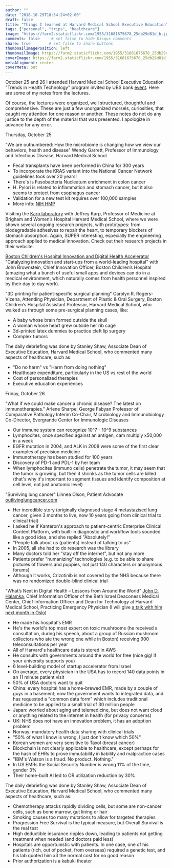 ```yaml
---
author: ""
date: "2018-10-29T18:54:24+02:00"
draft: false
title: "Things I learned at Harvard Medical School Executive Education"
tags: ["personal", "trips", "healthcare"]
image: "https://farm2.staticflickr.com/1955/31681675678_25db29d81d_b.jpg"
comments: false     # set false to hide Disqus comments
share: true        # set false to share buttons
thumbnailImagePosition: left
thumbnailImage: https://farm2.staticflickr.com/1955/31681675678_25db29d81d_b.jpg
coverImage: https://farm2.staticflickr.com/1955/31681675678_25db29d81d_b.jpg
metaAlignment: center
coverMeta: out
---
```


October 25 and 26 I attended Harvard Medical School Executive Education "Trends in Health Technology" program invited by UBS bank [event](https://uhnw.ubs.com/iln-boston-2018/home/). Here are some of my notes from the lectures.

<!--more-->

Of course, the lectures were organized, well structured, thoughtful and comprehensive. These are just a few unorganized morsels, curiosities, that caught my attention for one reason or another. These notes do not do any justice to the depth of the material that was presented. I apologize in advance for any error.

Thursday, October 25

"We are outnumbered: How the microbiome is changing how we view our behaviors, health and disease" Wendy Garrett, Professor of Immunology and Infectious Disease, Harvard Medical School

- Fecal transplants have been performed in China for 300 years
- To incorporate the KRAS variant into the National Cancer Network guidelines took over 20 years!
- There's is Fusobacteria Nucleatum enrichment in colon cancer
- H. Pylori is related to inflammation and stomach cancer, but it also seems to protect from esophagus cancer
- Validation for a new test kit requires over 100,000 samples
- More info: [NIH HMP](https://commonfund.nih.gov/hmp)

Visiting the [Karp laboratory](http://www.karplab.net/) with Jeffrey Karp, Professor of Medicine at Brigham and Women’s Hospital Harvard Medical School, where we were shown several ongoing research projects, with prototypes: from biodegradable adhesives to repair the heart, to temporary blockers of stomach absorption. Again, SUPER interesting, especially the engineering approach applied to medical innovation. Check out their research projects in their website.

[Boston Children's Hospital Innovation and Digital Health Accelerator](https://accelerator.childrenshospital.org/) "Catalyzing innovation and start-ups from a world-leading hospital" with John Brownstein, Chief Innovation Officer, Boston Children’s Hospital (amazing what a bunch of useful small apps and devices can do in a medical environment, which naturally comes from health personnel inspired by their day to day work).

"3D printing for patient-specific surgical planning" Carolyn R. Rogers-Vizena, Attending Physician, Department of Plastic & Oral Surgery, Boston Children’s Hospital Assistant Professor, Harvard Medical School, who walked us through some pre-surgical planning cases, like:

- A baby whose brain formed outside the skull
- A woman whose heart grew outside her rib cage
- 3d-printed latex dummies to practice cleft lip surgery
- Complex tumors

The daily debriefing was done by Stanley Shaw, Associate Dean of Executive Education, Harvard Medical School, who commented many aspects of healthcare, such as:

- "Do no harm" vs "Harm from doing nothing"
- Healthcare expenditure, particularly in the US vs rest of the world
- Cost of personalized therapies
- Executive education experiences


Friday, October 26

"What if we could make cancer a chronic disease? The latest on immunotherapies." Arlene Sharpe, George Fabyan Professor of Comparative Pathology Interim Co-Chair, Microbiology and Immunobiology Co-Director, Evergrande Center for Immunologic Diseases

- Our immune system can recognize 10^7 - 10^9 substances
- Lymphocites, once specified against an antigen, cam multiply x50,000 in a week
- EGFR mutation in 2004, and ALK in 2008 were some of the first clear examples of precision medicine
- Immunotherapy has been studied for 100 years
- Discovery of PD-1 and PDL-1 by her team
- When lymphocites (immuno cells) penetrate the tumor, it may seem that the tumor is growing, but then it shrinks as the tumor cells are killed (that's why it's important to segment tissues and identify composition at cell level, not just anatomic level)

"Surviving lung cancer" Linnea Olson, Patient Advocate [outlivinglungcancer.com](https://outlivinglungcancer.com/)

- Her incredible story (originally diagnosed stage 4 metastazised lung cancer, given 3 months to live, now 10 years going from clinical trial to clinical trial)
- I asked he if Kanteron's approach to patient-centric Enterprise Clinical Content Platform, with built-in diagnostic and workflow tools sounded like a good idea, and she replied "Absolutely!"
- "People talk about us (patients) instead of talking to us"
- In 2005, all she had to do research was the library
- Many doctors told her "stay off the internet", but not any more
- Patients prefer "humanizing" technologies (e.g. to be able to share pictures of flowers and puppies, not just 140 characters or anonymous forums)
- Although it works, Crizotinib is not covered by the NHS because there was no randomized double-blind clinical trial

"What’s Next in Digital Health – Lessons from Around the World" [John D. Halamka](http://geekdoctor.blogspot.com/), Chief Information Officer of the Beth Israel Deaconess Medical Center, Chief Information Officer and Dean for Technology at Harvard Medical School, Practicing Emergency Physician (I will give [a talk with him next month in Oslo](http://ehin.no/en/highlights/))

- He made his hospital's EMR
- He's the world's top most expert on toxic mushrooms (he received a consultation, during his speech, about a group of Russian mushroom collectors who ate the wrong one while in Boston) receiving 900 teleconsultations per year
- All of Harvard's healthcare data is stored in AWS
- He consults with governments around the world for free (nice gig! if your university supports you)
- 6 level-building model of  startup accelerator from Israel
- On average, every physician in the USA has to record 140 data points in an 11 minute patient visit
- 50% of USA doctors want to quit
- China: every hospital has a home-brewed EMR, made by a couple of guys in a basement; now the government wants to integrated data, and has requested a "common data form" which includes traditional medicine to be applied to a small trial of 30 million people
- Japan: worried about aging and telemedicine, but does not want cloud or anything related to the internet in health (for privacy concerns)
- UK: NHS does not have an innovation problem, it has an adoption problem
- Norway: mandatory health data sharing with clinical trials
- "50% of what I know is wrong, I just don't know which 50%"
- Korean women are very sensitive to Taxol (breast cancer)
- Blockchain is not clearly applicable to healthcare, except perhaps for the hash of EHRs to prove immutability in liability and malpractice cases
- "IBM's Watson is a fraud. No product. Nothing."
- In US EMRs the Social Security Number is wrong 11% of the time, gender 3%
- Their home-built AI led to OR utilization reduction by 30%

The daily debriefing was done by Stanley Shaw, Associate Dean of Executive Education, Harvard Medical School, who commented many aspects of healthcare, such as:

- Chemotherapy attacks rapidly dividing cells, but some are non-cancer cells, such as bone marrow, gut lining or hair
- Smoking causes too many mutations to allow for targeted therapies
- Progression Free Survival is the typical measure, but Overall Survival is the real test
- High deductible insurance ripples down, leading to patients not getting treatment when needed (and doctors paid less)
- Hospitals are opportunistic with patients. In one case, one of his patients (rich, out of pocket, from overseas) required a genetic test, and his lab quoted him x3 the normal cost for no good reason
- Prior authorization is a kabuki theater

<div id="flickrembed"></div><div style="position:absolute; top:-70px; display:block; text-align:center; z-index:-1;"></div><script src='https://flickrembed.com/embed_v2.js.php?source=flickr&layout=responsive&input=www.flickr.com/photos/jcortell/albums/72157701248962321&sort=5&by=album&theme=default&scale=fill&limit=100&skin=default&autoplay=true'></script>
